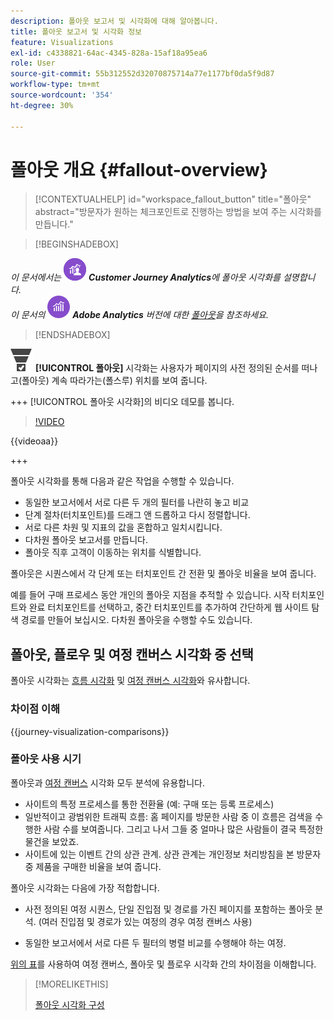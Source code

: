 ```yaml
---
description: 폴아웃 보고서 및 시각화에 대해 알아봅니다.
title: 폴아웃 보고서 및 시각화 정보
feature: Visualizations
exl-id: c4338821-64ac-4345-828a-15af18a95ea6
role: User
source-git-commit: 55b312552d32070875714a77e1177bf0da5f9d87
workflow-type: tm+mt
source-wordcount: '354'
ht-degree: 30%

---
```


# 폴아웃 개요 {#fallout-overview}

<!-- markdownlint-disable MD034 -->

>[!CONTEXTUALHELP]
>id="workspace_fallout_button"
>title="폴아웃"
>abstract="방문자가 원하는 체크포인트로 진행하는 방법을 보여 주는 시각화를 만듭니다."

<!-- markdownlint-enable MD034 -->


>[!BEGINSHADEBOX]

_이 문서에서는_ ![CustomerJourneyAnalytics](/help/assets/icons/CustomerJourneyAnalytics.svg) _**Customer Journey Analytics**&#x200B;에 폴아웃 시각화를 설명합니다._<br/>_이 문서의_ ![AdobeAnalytics](/help/assets/icons/AdobeAnalytics.svg) _**Adobe Analytics** 버전에 대한 [폴아웃](https://experienceleague.adobe.com/en/docs/analytics/analyze/analysis-workspace/visualizations/fallout/fallout-flow)을 참조하세요._

>[!ENDSHADEBOX]

![ConversionFunnel](/help/assets/icons/ConversionFunnel.svg) **[!UICONTROL 폴아웃]** 시각화는 사용자가 페이지의 사전 정의된 순서를 떠나고(폴아웃) 계속 따라가는(폴스루) 위치를 보여 줍니다.

+++ [!UICONTROL 폴아웃 시각화]의 비디오 데모를 봅니다.

>[!VIDEO](https://video.tv.adobe.com/v/345883/?quality=12)

{{videoaa}}

+++

폴아웃 시각화를 통해 다음과 같은 작업을 수행할 수 있습니다.

* 동일한 보고서에서 서로 다른 두 개의 필터를 나란히 놓고 비교
* 단계 절차(터치포인트)를 드래그 앤 드롭하고 다시 정렬합니다.
* 서로 다른 차원 및 지표의 값을 혼합하고 일치시킵니다.
* 다차원 폴아웃 보고서를 만듭니다.
* 폴아웃 직후 고객이 이동하는 위치를 식별합니다.

폴아웃은 시퀀스에서 각 단계 또는 터치포인트 간 전환 및 폴아웃 비율을 보여 줍니다.

예를 들어 구매 프로세스 동안 개인의 폴아웃 지점을 추적할 수 있습니다. 시작 터치포인트와 완료 터치포인트를 선택하고, 중간 터치포인트를 추가하여 간단하게 웹 사이트 탐색 경로를 만들어 보십시오. 다차원 폴아웃을 수행할 수도 있습니다.

## 폴아웃, 플로우 및 여정 캔버스 시각화 중 선택

폴아웃 시각화는 [흐름 시각화](/help/analysis-workspace/visualizations/c-flow/flow.md) 및 [여정 캔버스 시각화](/help/analysis-workspace/visualizations/journey-canvas/journey-canvas.md)와 유사합니다.

### 차이점 이해

<!-- Information in this snippet is shared between Journey canvas, Fallout, and Flow visualization docs -->

{{journey-visualization-comparisons}}

### 폴아웃 사용 시기

폴아웃과 [여정 캔버스](/help/analysis-workspace/visualizations/journey-canvas/journey-canvas.md) 시각화 모두 분석에 유용합니다.

* 사이트의 특정 프로세스를 통한 전환율 (예: 구매 또는 등록 프로세스)
* 일반적이고 광범위한 트래픽 흐름: 홈 페이지를 방문한 사람 중 이 흐름은 검색을 수행한 사람 수를 보여줍니다. 그리고 나서 그들 중 얼마나 많은 사람들이 결국 특정한 물건을 보았죠.
* 사이트에 있는 이벤트 간의 상관 관계. 상관 관계는 개인정보 처리방침을 본 방문자 중 제품을 구매한 비율을 보여 줍니다.

폴아웃 시각화는 다음에 가장 적합합니다.

* 사전 정의된 여정 시퀀스, 단일 진입점 및 경로를 가진 페이지를 포함하는 폴아웃 분석. (여러 진입점 및 경로가 있는 여정의 경우 여정 캔버스 사용)

* 동일한 보고서에서 서로 다른 두 필터의 병렬 비교를 수행해야 하는 여정.

[위의 표](#understand-the-differences)를 사용하여 여정 캔버스, 폴아웃 및 플로우 시각화 간의 차이점을 이해합니다.

>[!MORELIKETHIS]
>
>[폴아웃 시각화 구성](configuring-fallout.md)



